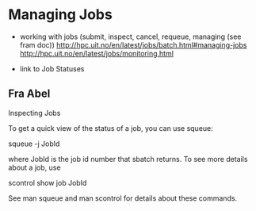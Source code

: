 # Managing Jobs
- working with jobs (submit, inspect, cancel, requeue, managing (see
  fram doc))
  http://hpc.uit.no/en/latest/jobs/batch.html#managing-jobs
  http://hpc.uit.no/en/latest/jobs/monitoring.html

- link to Job Statuses

## Fra Abel
Inspecting Jobs

To get a quick view of the status of a job, you can use squeue:

squeue -j JobId

where JobId is the job id number that sbatch returns.  To see more details about a job, use

scontrol show job JobId

See man squeue and man scontrol for details about these commands.

